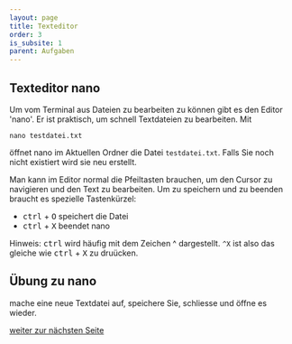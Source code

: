 ```yaml
---
layout: page
title: Texteditor
order: 3
is_subsite: 1
parent: Aufgaben
---
```

<body class="theme-base-0d">

## Texteditor nano

Um vom Terminal aus Dateien zu bearbeiten zu können gibt es den Editor 'nano'.
Er ist praktisch, um schnell Textdateien zu bearbeiten. Mit

`nano testdatei.txt`

öffnet nano im Aktuellen Ordner die Datei `testdatei.txt`. Falls Sie noch nicht existiert wird sie neu erstellt.

Man kann im Editor normal die Pfeiltasten brauchen, um den Cursor zu navigieren und den Text zu bearbeiten. Um zu speichern und zu beenden braucht es spezielle Tastenkürzel:
* <kbd>ctrl</kbd> + <kbd>O</kbd> speichert die Datei
* <kbd>ctrl</kbd> + <kbd>X</kbd> beendet nano

Hinweis: <kbd>ctrl</kbd> wird häufig mit dem Zeichen ^ dargestellt. `^X` ist also das gleiche wie <kbd>ctrl</kbd> + <kbd>X</kbd> zu druücken.

## Übung zu nano

mache eine neue Textdatei auf, speichere Sie, schliesse und öffne es wieder.



[weiter zur nächsten Seite](/_pages/uebungen)
